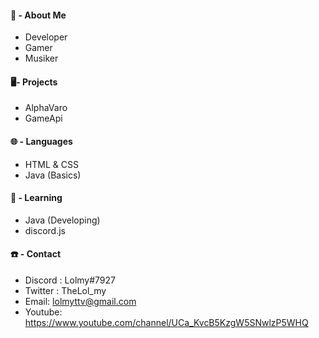 #### 👀 - About Me
- Developer
- Gamer
- Musiker

#### 🖥️- Projects 
- AlphaVaro
- GameApi 

#### 🌐 - Languages 
- HTML & CSS
- Java (Basics)

#### 🤯 - Learning
- Java (Developing)
- discord.js

#### ☎️ - Contact
- Discord : Lolmy#7927
- Twitter : TheLol_my 
- Email: lolmyttv@gmail.com
- Youtube: https://www.youtube.com/channel/UCa_KvcB5KzgW5SNwlzP5WHQ
